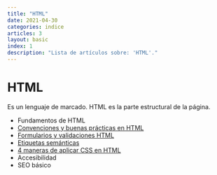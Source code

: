 ```yaml
---
title: "HTML"
date: 2021-04-30
categories: indice
articles: 3
layout: basic
index: 1
description: "Lista de artículos sobre: 'HTML'."
---
```


# HTML
Es un lenguaje de marcado. HTML es la parte estructural de la página.

- Fundamentos de HTML
- [Convenciones y buenas prácticas en HTML](../html/convenciones-buenas-practicas)
- [Formularios y validaciones HTML](../html/formularios-validaciones)
- [Etiquetas semánticas](../html/etiquetas-semanticas)
- [4 maneras de aplicar CSS en HTML](../html/aplicar-css)
- Accesibilidad
- SEO básico
